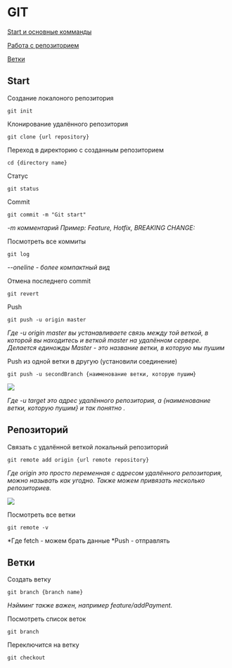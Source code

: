 # GIT

[Start и основные комманды](https://github.com/alexf81xxx/GIT#start)

[Работа с репозиторием](https://github.com/alexf81xxx/GIT#%D1%80%D0%B5%D0%BF%D0%BE%D0%B7%D0%B8%D1%82%D0%BE%D1%80%D0%B8%D0%B9 "Работа с репозиторием")

[Ветки](https://github.com/alexf81xxx/GIT#%D0%B2%D0%B5%D1%82%D0%BA%D0%B8)

## Start


Создание локалоного репозитория
~~~ 
git init 
~~~

Клонирование удалённого репозитория

~~~ 
git clone {url repository} 
~~~

Переход в директорию с созданным репозиторием

~~~ 
cd {directory name} 
~~~

Статус 

~~~ 
git status
~~~

Commit 

~~~ 
git commit -m "Git start"
~~~
*-m комментарий 
Пример: Feature, Hotfix,  BREAKING CHANGE:*

Посмотреть все коммиты 

~~~ 
git log
~~~
*--oneline - более компактный вид*

Отмена последнего commit 

~~~ 
git revert
~~~

Push

~~~ 
git push -u origin master
~~~
*Где -u origin master вы устанавливаете связь между той веткой, в которой вы находитесь и веткой master на удалённом сервере. Делается единожды Master - это название ветки, в которую мы пушим*

Push из одной ветки в другую (установили соединение)

~~~ 
git push -u secondBranch {наименование ветки, которую пушим}
~~~
![](https://thumb.cloud.mail.ru/weblink/thumb/xw1/eQnR/SvATofAnS)

*Где -u target это адрес удалённого репозитория, а {наименование ветки, которую пушим} и так понятно .*


## Репозиторий

Связать с удалённой веткой локальный репозиторий

~~~ 
git remote add origin {url remote repository}
~~~
*Где origin это просто переменная с адресом удалённого репозитория, можно называть как угодно. Также можем привязать несколько репозиториев.*

![](https://thumb.cloud.mail.ru/weblink/thumb/xw1/rzGc/FDFW6YDfs)

Посмотреть все ветки

~~~ 
git remote -v
~~~
*Где fetch - можем брать данные
*Push - отправлять

## Ветки

Создать ветку

~~~ 
git branch {branch name}
~~~
*Нэйминг также важен, например feature/addPayment.*

Посмотреть список веток

~~~ 
git branch
~~~

Переключится на ветку

~~~ 
git checkout
~~~




